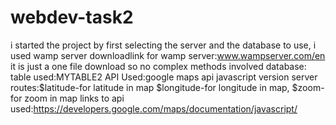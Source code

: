 # webdev-task2
i started the project by first selecting the server and the database to use,
i used wamp server 
downloadlink for wamp server:www.wampserver.com/en
                   it is just a one file download so no complex methods involved
database:  table used:MYTABLE2
API Used:google maps api javascript version
server routes:$latitude-for latitude in map
              $longitude-for longitude in map, $zoom-for zoom in map
links to api used:https://developers.google.com/maps/documentation/javascript/


   



